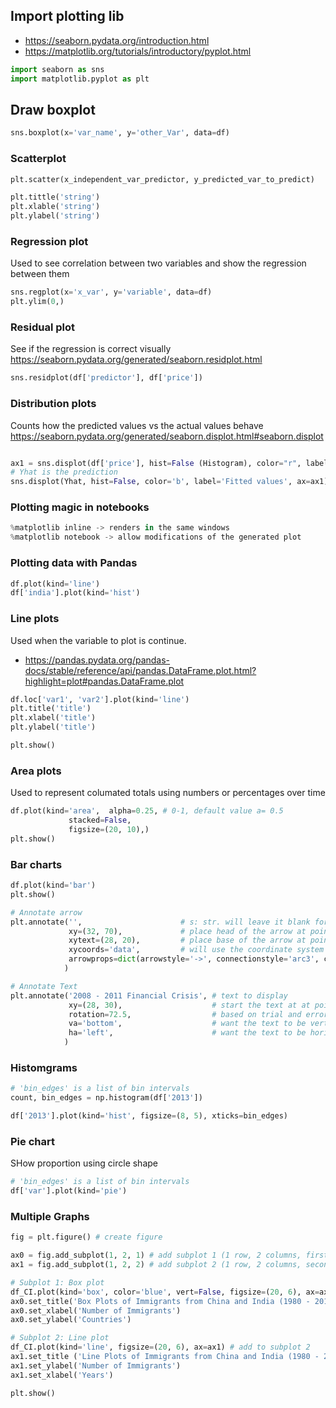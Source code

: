 ## Import plotting lib

* https://seaborn.pydata.org/introduction.html
* https://matplotlib.org/tutorials/introductory/pyplot.html

```py
import seaborn as sns
import matplotlib.pyplot as plt
```

## Draw boxplot

```py
sns.boxplot(x='var_name', y='other_Var', data=df)
```

### Scatterplot

```py
plt.scatter(x_independent_var_predictor, y_predicted_var_to_predict)

plt.tittle('string')
plt.xlable('string')
plt.ylabel('string')
```

### Regression plot

Used to see correlation between two variables and show the regression between them

```py
sns.regplot(x='x_var', y='variable', data=df)
plt.ylim(0,)
```

### Residual plot

See if the regression is correct visually
<https://seaborn.pydata.org/generated/seaborn.residplot.html>

```py
sns.residplot(df['predictor'], df['price'])
```

### Distribution plots

Counts how the predicted values vs the actual values behave
<https://seaborn.pydata.org/generated/seaborn.displot.html#seaborn.displot>

```py

ax1 = sns.displot(df['price'], hist=False (Histogram), color="r", label="Actual values")
# Yhat is the prediction
sns.displot(Yhat, hist=False, color='b', label='Fitted values', ax=ax1)
```

### Plotting magic in notebooks

```py
%matplotlib inline -> renders in the same windows
%matplotlib notebook -> allow modifications of the generated plot
```

### Plotting data with Pandas

```py
df.plot(kind='line')
df['india'].plot(kind='hist')
```

### Line plots

Used when the variable to plot is continue.

* <https://pandas.pydata.org/pandas-docs/stable/reference/api/pandas.DataFrame.plot.html?highlight=plot#pandas.DataFrame.plot>

```py
df.loc['var1', 'var2'].plot(kind='line')
plt.title('title')
plt.xlabel('title')
plt.ylabel('title')

plt.show()
```

### Area plots

Used to represent columated totals using numbers or percentages over time

```py
df.plot(kind='area',  alpha=0.25, # 0-1, default value a= 0.5
             stacked=False,
             figsize=(20, 10),)
plt.show()
```

### Bar charts

```py
df.plot(kind='bar')
plt.show()

# Annotate arrow
plt.annotate('',                      # s: str. will leave it blank for no text
             xy=(32, 70),             # place head of the arrow at point (year 2012 , pop 70)
             xytext=(28, 20),         # place base of the arrow at point (year 2008 , pop 20)
             xycoords='data',         # will use the coordinate system of the object being annotated
             arrowprops=dict(arrowstyle='->', connectionstyle='arc3', color='blue', lw=2)
            )

# Annotate Text
plt.annotate('2008 - 2011 Financial Crisis', # text to display
             xy=(28, 30),                    # start the text at at point (year 2008 , pop 30)
             rotation=72.5,                  # based on trial and error to match the arrow
             va='bottom',                    # want the text to be vertically 'bottom' aligned
             ha='left',                      # want the text to be horizontally 'left' algned.
            )
```

### Histomgrams

```py
# 'bin_edges' is a list of bin intervals
count, bin_edges = np.histogram(df['2013'])

df['2013'].plot(kind='hist', figsize=(8, 5), xticks=bin_edges)

```

### Pie chart

SHow proportion using circle shape


```py
# 'bin_edges' is a list of bin intervals
df['var'].plot(kind='pie')

```

### Multiple Graphs

```py
fig = plt.figure() # create figure

ax0 = fig.add_subplot(1, 2, 1) # add subplot 1 (1 row, 2 columns, first plot)
ax1 = fig.add_subplot(1, 2, 2) # add subplot 2 (1 row, 2 columns, second plot). See tip below**

# Subplot 1: Box plot
df_CI.plot(kind='box', color='blue', vert=False, figsize=(20, 6), ax=ax0) # add to subplot 1
ax0.set_title('Box Plots of Immigrants from China and India (1980 - 2013)')
ax0.set_xlabel('Number of Immigrants')
ax0.set_ylabel('Countries')

# Subplot 2: Line plot
df_CI.plot(kind='line', figsize=(20, 6), ax=ax1) # add to subplot 2
ax1.set_title ('Line Plots of Immigrants from China and India (1980 - 2013)')
ax1.set_ylabel('Number of Immigrants')
ax1.set_xlabel('Years')

plt.show()
```
